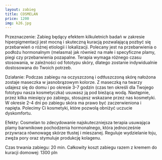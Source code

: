 ```yaml
---
layout: zabieg
title: COSMELAN
price: 1200
img: k26.jpg
---
```

Przeznaczenie:
Zabieg będący efektem kilkuletnich badań w zakresie hiperpigmentacji jest mocną i skuteczną kuracją pozwalającą pozbyć się przebarwień o różnej etiologii i lokalizacji. Polecany jest na przebarwienia o podłożu hormonalnym (melasma) jak również na małe i specyficzne plamy, piegi czy przebarwienia pozapalne. Terapia wymaga różnego czasu stosowania, w zależności od fototypu skóry, dlatego zostanie indywidualnie dostosowana do Twoich potrzeb.

Działanie:
Podczas zabiegu na oczyszczoną i odtłuszczoną skórę nałożona zostaje maseczka w jasnobrązowym kolorze. Z maseczką na twarzy udajesz się do domu i po okresie 3-7 godzin (czas ten określi dla Twojego fototypu  nasza kosmetyczka) usuwasz ją pod bieżącą wodą. Następnie, przez kilka miesięcy po zabiegu, stosujesz wskazane przez nas kosmetyki. W okresie 2-4 dni po zabiegu skóra ma prawo być zaczerwieniona i napięta. Polecimy Ci kosmetyki, które pozwolą obniżyć uczucie dyskomfortu.

Efekty:
Cosmelan to zdecydowanie najskuteczniejsza terapia usuwająca plamy barwnikowe pochodzenia hormonalnego, która jednocześnie przywraca równowagę skórze tłustej i mieszanej. Reguluje wydzielanie łoju, zwęża pory oraz stymuluje produkcję kolagenu.

Czas trwania zabiegu: 20 min.
Całkowity koszt zabiegu razem z kremem do kuracji domowej: 1300 pln
